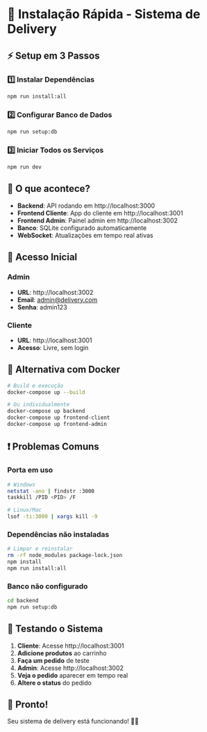 # 🚀 Instalação Rápida - Sistema de Delivery

## ⚡ Setup em 3 Passos

### 1️⃣ Instalar Dependências
```bash
npm run install:all
```

### 2️⃣ Configurar Banco de Dados
```bash
npm run setup:db
```

### 3️⃣ Iniciar Todos os Serviços
```bash
npm run dev
```

## 🎯 O que acontece?

- **Backend**: API rodando em http://localhost:3000
- **Frontend Cliente**: App do cliente em http://localhost:3001  
- **Frontend Admin**: Painel admin em http://localhost:3002
- **Banco**: SQLite configurado automaticamente
- **WebSocket**: Atualizações em tempo real ativas

## 🔐 Acesso Inicial

### Admin
- **URL**: http://localhost:3002
- **Email**: admin@delivery.com
- **Senha**: admin123

### Cliente  
- **URL**: http://localhost:3001
- **Acesso**: Livre, sem login

## 🐳 Alternativa com Docker

```bash
# Build e execução
docker-compose up --build

# Ou individualmente
docker-compose up backend
docker-compose up frontend-client  
docker-compose up frontend-admin
```

## ❗ Problemas Comuns

### Porta em uso
```bash
# Windows
netstat -ano | findstr :3000
taskkill /PID <PID> /F

# Linux/Mac
lsof -ti:3000 | xargs kill -9
```

### Dependências não instaladas
```bash
# Limpar e reinstalar
rm -rf node_modules package-lock.json
npm install
npm run install:all
```

### Banco não configurado
```bash
cd backend
npm run setup:db
```

## 📱 Testando o Sistema

1. **Cliente**: Acesse http://localhost:3001
2. **Adicione produtos** ao carrinho
3. **Faça um pedido** de teste
4. **Admin**: Acesse http://localhost:3002
5. **Veja o pedido** aparecer em tempo real
6. **Altere o status** do pedido

## 🎉 Pronto!

Seu sistema de delivery está funcionando! 🍕✨
